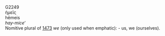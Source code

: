 <body>
  <p>G2249<br>  ἡμεῖς  <br> hēmeis  <br><i>hay-mice‘ </i><br>Nomitive plural of <a href="g1473.htm">1473</a>  <i>we</i> (only used when emphatic): - us, we (ourselves).<br></p>
 </body>